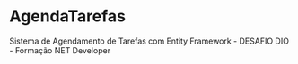 # AgendaTarefas
Sistema de Agendamento de Tarefas com Entity Framework  -  DESAFIO DIO - Formação NET Developer
